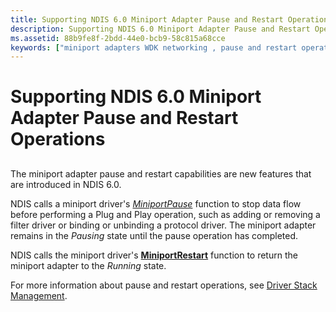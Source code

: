 ```yaml
---
title: Supporting NDIS 6.0 Miniport Adapter Pause and Restart Operations
description: Supporting NDIS 6.0 Miniport Adapter Pause and Restart Operations
ms.assetid: 88b9fe8f-2bdd-44e0-bcb9-58c815a68cce
keywords: ["miniport adapters WDK networking , pause and restart operations", "adapters WDK networking , pause and restart operations", "porting miniport drivers WDK networking , adapters"]
---
```


# Supporting NDIS 6.0 Miniport Adapter Pause and Restart Operations


## <a href="" id="ddk-supporting-ndis-6-0-miniport-adapter-pause-and-restart-operations-"></a>


The miniport adapter pause and restart capabilities are new features that are introduced in NDIS 6.0.

NDIS calls a miniport driver's [*MiniportPause*](https://msdn.microsoft.com/library/windows/hardware/ff559418) function to stop data flow before performing a Plug and Play operation, such as adding or removing a filter driver or binding or unbinding a protocol driver. The miniport adapter remains in the *Pausing* state until the pause operation has completed.

NDIS calls the miniport driver's [**MiniportRestart**](https://msdn.microsoft.com/library/windows/hardware/ff559435) function to return the miniport adapter to the *Running* state.

For more information about pause and restart operations, see [Driver Stack Management](driver-stack-management.md).

 

 





